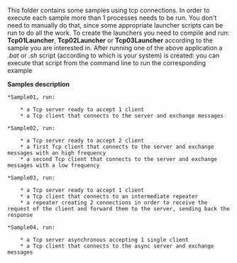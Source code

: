 This folder contains some samples using tcp connections.
In order to execute each sample more than 1 processes needs to be run.
You don't need to manually do that, since some appropriate launcher scripts
can be run to do all the work. To create the launchers you need to compile and run:
**Tcp01Launcher**, **Tcp02Launcher** or **Tcp03Launcher**
according to the sample you are interested in.
After running one of the above application a *.bat* or *.sh* script (according to
which is your system) is created: you can execute that script from the command line
to run the corresponding example

**Samples description**

	*Sample01, run:
	
		* a Tcp server ready to accept 1 client
		* a Tcp client that connects to the server and exchange messages
		
	*Sample02, run:
	
		* a Tcp server ready to accept 2 client
		* a first Tcp client that connects to the server and exchange messages with an high frequency
		* a second Tcp client that connects to the server and exchange messages with a low frequency

	*Sample03, run:
	
		* a Tcp server ready to accept 1 client
		* a Tcp client that connects to an intermediate repeater
		* a repeater creating 2 connections in order to receive the request of the client and forward them to the server, sending back the response
		
	*Sample04, run:
	
		* a Tcp server asynchronous accepting 1 single client
		* a Tcp client that connects to the async server and exchange messages
		

